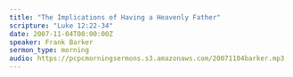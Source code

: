 ```yaml
---
title: "The Implications of Having a Heavenly Father"
scripture: "Luke 12:22-34"
date: 2007-11-04T00:00:00Z
speaker: Frank Barker
sermon_type: morning
audio: https://pcpcmorningsermons.s3.amazonaws.com/20071104barker.mp3 
---
```



